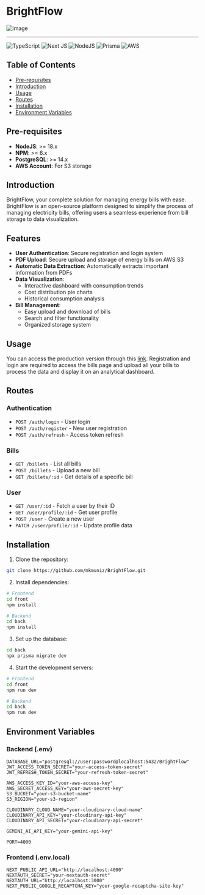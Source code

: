 # BrightFlow

![image](https://github.com/user-attachments/assets/3918016f-7083-4302-8c40-957c3ce66eaf)

---

![TypeScript](https://img.shields.io/badge/typescript-%23007ACC.svg?style=for-the-badge&logo=typescript&logoColor=white)
![Next JS](https://img.shields.io/badge/Next-black?style=for-the-badge&logo=next.js&logoColor=white)
![NodeJS](https://img.shields.io/badge/node.js-%3E=18.x-green?style=for-the-badge&logo=node.js&logoColor=white)
![Prisma](https://img.shields.io/badge/Prisma-3.x-3982CE?style=for-the-badge&logo=Prisma&logoColor=white)
![AWS](https://img.shields.io/badge/AWS-%23FF9900.svg?style=for-the-badge&logo=amazon-aws&logoColor=white)

## Table of Contents
- [Pre-requisites](#Pre-requisites)
- [Introduction](#Introduction)
- [Usage](#Usage)
- [Routes](#Routes)
- [Installation](#Installation)
- [Environment Variables](#Environment-Variables)

## Pre-requisites

- **NodeJS**: >= 18.x
- **NPM**: >= 6.x
- **PostgreSQL**: >= 14.x
- **AWS Account**: For S3 storage

## Introduction

BrightFlow, your complete solution for managing energy bills with ease. BrightFlow is an open-source platform designed to simplify the process of managing electricity bills, offering users a seamless experience from bill storage to data visualization.

## Features

- **User Authentication**: Secure registration and login system
- **PDF Upload**: Secure upload and storage of energy bills on AWS S3
- **Automatic Data Extraction**: Automatically extracts important information from PDFs
- **Data Visualization**: 
  - Interactive dashboard with consumption trends
  - Cost distribution pie charts
  - Historical consumption analysis
- **Bill Management**: 
  - Easy upload and download of bills
  - Search and filter functionality
  - Organized storage system

## Usage

You can access the production version through this [link](https://brightflow.vercel.app/). Registration and login are required to access the bills page and upload all your bills to process the data and display it on an analytical dashboard.

## Routes

### Authentication
- `POST /auth/login` - User login
- `POST /auth/register` - New user registration
- `POST /auth/refresh` - Access token refresh

### Bills
- `GET /billets` - List all bills
- `POST /billets` - Upload a new bill
- `GET /billets/:id` - Get details of a specific bill

### User
- `GET /user/:id` - Fetch a user by their ID
- `GET /user/profile/:id` - Get user profile
- `POST /user` - Create a new user
- `PATCH /user/profile/:id` - Update profile data

## Installation

1. Clone the repository:
```bash
git clone https://github.com/mkmuniz/BrightFlow.git
```

2. Install dependencies:
```bash
# Frontend
cd front
npm install

# Backend
cd back
npm install
```

3. Set up the database:
```bash
cd back
npx prisma migrate dev
```

4. Start the development servers:
```bash
# Frontend
cd front
npm run dev

# Backend
cd back
npm run dev
```

## Environment Variables

### Backend (.env)
```env
DATABASE_URL="postgresql://user:password@localhost:5432/BrightFlow"
JWT_ACCESS_TOKEN_SECRET="your-access-token-secret"
JWT_REFRESH_TOKEN_SECRET="your-refresh-token-secret"

AWS_ACCESS_KEY_ID="your-aws-access-key"
AWS_SECRET_ACCESS_KEY="your-aws-secret-key"
S3_BUCKET="your-s3-bucket-name"
S3_REGION="your-s3-region"

CLOUDINARY_CLOUD_NAME="your-cloudinary-cloud-name"
CLOUDINARY_API_KEY="your-cloudinary-api-key"
CLOUDINARY_API_SECRET="your-cloudinary-api-secret"

GEMINI_AI_API_KEY="your-gemini-api-key"

PORT=4000
```

### Frontend (.env.local)
```env
NEXT_PUBLIC_API_URL="http://localhost:4000"
NEXTAUTH_SECRET="your-nextauth-secret"
NEXTAUTH_URL="http://localhost:3000"
NEXT_PUBLIC_GOOGLE_RECAPTCHA_KEY="your-google-recaptcha-site-key"
```